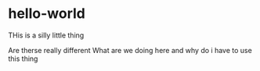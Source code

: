 # hello-world
THis is a silly little thing



Are therse really different
What are we doing here and why do i have to use this thing